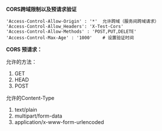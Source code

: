 **CORS跨域限制以及预请求验证**

```
'Access-Control-Allow-Origin' : '*'  允许跨域（服务间跨域请求）
'Access-Control-Allow_Headers': 'X-Test-Cors'
'Access-Control-Allow-Methods' : 'POST,PUT,DELETE'
'Access-Control-Max-Age' : '1000'    # 设置验证时间
```

**CORS 预请求：**

允许的方法： 

1.  GET
2. HEAD
3. POST

允许的Content-Type

1. text/plain
2. multipart/form-data
3. application/x-www-form-urlencoded



